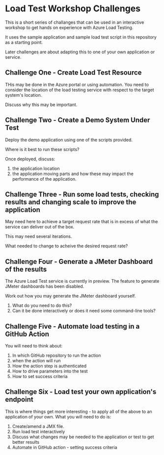# Load Test Workshop Challenges

This is a short series of challanges that can be used in an interactive workshop to get hands on experience with Azure Load Testing.

It uses the sample application and sample load test script in this repository as a starting point.

Later challenges are about adapting this to one of your own application or service.

## Challenge One - Create Load Test Resource

THis may be done in the Azure portal or using automation. You need to consider the location of the load testing service with respect to the target system's location.

Discuss why this may be important.

## Challenge Two - Create a Demo System Under Test

Deploy the demo application using one of the scripts provided.

Where is it best to run these scripts?

Once deployed, discuss:
1. the application location
2. the application moving parts and how these may impact the performance of the application.

## Challenge Three - Run some load tests, checking results and changing scale to improve the application

May need here to achieve a target request rate that is in excess of what the service can deliver out of the box.

This may need several iterations.

What needed to change to acheive the desired request rate?

## Challenge Four - Generate a JMeter Dashboard of the results

The Azure Load Test service is currently in preview. The feature to generate JMeter dashboards has been disabled.

Work out how you may generate the JMeter dashboard yourself.

1. What do you need to do this?
2. Can it be done interactively or does it need some command-line tools?


## Challenge Five - Automate load testing in a GitHub Action

You will need to think about:
1. In which GitHub repository to run the action
2. when the action will run
3. How the action step is authenticated
4. How to drive parameters into the test
5. How to set success criteria
 
## Challenge Six - Load test your own application's endpoint

This is where things get more interesting - to apply all of the above to an application of your own. What you will need to do is:
1. Create/amend a JMX file. 
2. Run load test interactively
3. Discuss what changes may be needed to the application or test to get better results
4. Automate in GitHub action - setting success criteria
